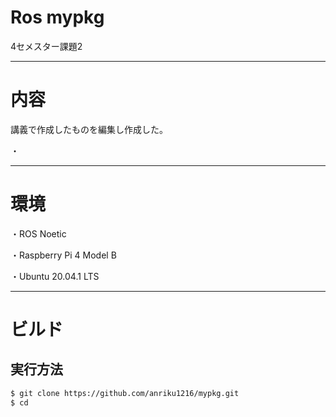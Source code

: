 # Ros mypkg

4セメスター課題2

---

# 内容

講義で作成したものを編集し作成した。

・







---
# 環境

・ROS Noetic

・Raspberry Pi 4 Model B

・Ubuntu 20.04.1 LTS

---

# ビルド

## 実行方法
```sh
$ git clone https://github.com/anriku1216/mypkg.git
$ cd 



























